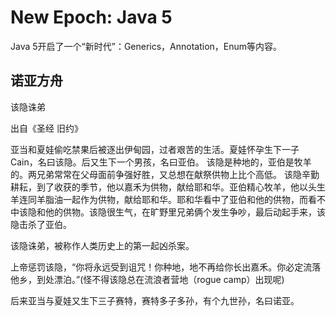 # New Epoch: Java 5

Java 5开启了一个“新时代”：Generics，Annotation，Enum等内容。

## 诺亚方舟

该隐诛弟

出自《圣经 旧约》

亚当和夏娃偷吃禁果后被逐出伊甸园，过者艰苦的生活。夏娃怀孕生下一子Cain，名曰该隐。后又生下一个男孩，名曰亚伯。
该隐是种地的，亚伯是牧羊的。两兄弟常常在父母面前争强好胜，又总想在献祭供物上比个高低。
该隐辛勤耕耘，到了收获的季节，他以嘉禾为供物，献给耶和华。亚伯精心牧羊，他以头生羊连同羊脂油一起作为供物，献给耶和华。耶和华看中了亚伯和他的供物，而看不中该隐和他的供物。该隐很生气，在旷野里兄弟俩个发生争吵，最后动起手来，该隐击杀了亚伯。

该隐诛弟，被称作人类历史上的第一起凶杀案。

上帝惩罚该隐，“你将永远受到诅咒！你种地，地不再给你长出嘉禾。你必定流落他乡，到处漂泊。”(怪不得该隐总在流浪者营地（rogue camp）出现呢)

后来亚当与夏娃又生下三子赛特，赛特多子多孙，有个九世孙，名曰诺亚。
